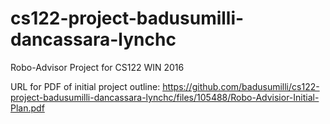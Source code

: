 # cs122-project-badusumilli-dancassara-lynchc
Robo-Advisor Project for CS122 WIN 2016

URL for PDF of initial project outline: 
https://github.com/badusumilli/cs122-project-badusumilli-dancassara-lynchc/files/105488/Robo-Advisior-Initial-Plan.pdf
